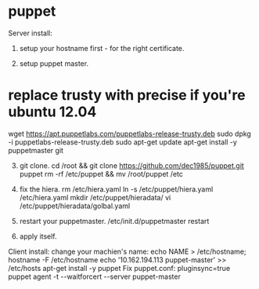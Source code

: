 puppet
======
Server install:
1. setup your hostname first - for the right certificate.

2. setup puppet master.
# replace trusty with precise if you're ubuntu 12.04
wget https://apt.puppetlabs.com/puppetlabs-release-trusty.deb
sudo dpkg -i puppetlabs-release-trusty.deb
sudo apt-get update
apt-get install -y puppetmaster git

3. git clone.
cd /root && git clone https://github.com/dec1985/puppet.git puppet
rm -rf /etc/puppet && mv /root/puppet /etc

4. fix the hiera.
rm /etc/hiera.yaml
ln -s /etc/puppet/hiera.yaml /etc/hiera.yaml
mkdir /etc/puppet/hieradata/
vi /etc/puppet/hieradata/golbal.yaml

5. restart your puppetmaster.
/etc/init.d/puppetmaster restart

6. apply itself.

Client install:
change your machien's name: echo NAME > /etc/hostname; hostname -F /etc/hostname
echo '10.162.194.113    puppet-master' >> /etc/hosts
apt-get install -y puppet
Fix puppet.conf: pluginsync=true
puppet agent -t --waitforcert --server puppet-master
